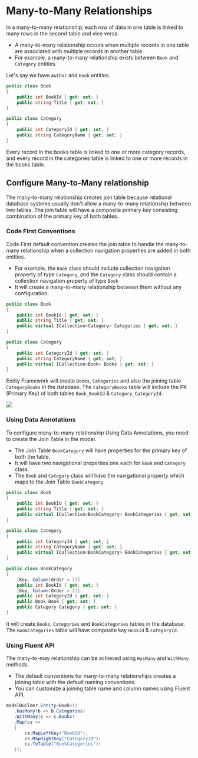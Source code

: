 # Many-to-Many Relationships

In a many-to-many relationship, each row of data in one table is linked to many rows in the second table and vice versa.

 - A many-to-many relationship occurs when multiple records in one table are associated with multiple records in another table.
 - For example, a many-to-many relationship exists between `Book` and `Category` entities.

Let's say we have `Author` and `Book` entities.

```csharp
public class Book
{
    public int BookId { get; set; }
    public string Title { get; set; }
}

public class Category
{
    public int CategoryId { get; set; }
    public string CategoryName { get; set; }
}
```
Every record in the books table is linked to one or more category records, and every record in the categories table is linked to one or more records in the books table.

## Configure Many-to-Many relationship

The many-to-many relationship creates join table because relational database systems usually don't allow a many-to-many relationship between two tables. The join table will have a composite primary key consisting combination of the primary key of both tables.

### Code First Conventions

Code First default convention creates the join table to handle the many-to-many relationship when a collection navigation properties are added in both entities.

 - For example, the `Book` class should include collection navigation property of type `Category`, and the `Category` class should contain a collection navigation property of type `Book`
 - It will create a many-to-many relationship between them without any configuration.

```csharp
public class Book
{
    public int BookId { get; set; }
    public string Title { get; set; }
    public virtual ICollection<Category> Categories { get; set; }
}

public class Category
{
    public int CategoryId { get; set; }
    public string CategoryName { get; set; }
    public virtual ICollection<Book> Books { get; set; }
}
```
Entity Framework will create `Books`, `Categories` and also the joining table `CategoryBooks` in the database. The `CategoryBooks` table will include the PK (Primary Key) of both tables `Book_BookId` & `Category_CategoryId`.

<img src="https://github.com/zzzprojects/EntityFramework-FAQ/blob/master/docs2/images/many-to-many-relationship.png">

### Using Data Annotations

To configure many-to-many relationship Using Data Annotations, you need to create the Join Table in the model.

 - The Join Table `BookCategory` will have properties for the primary key of both the table. 
 - It will have two navigational properties one each for `Book` and `Category` class. 
 - The `Book` and `Category` class will have the navigational property which maps to the Join Table `BookCategory`.

```csharp
public class Book
{
    public int BookId { get; set; }
    public string Title { get; set; }
    public virtual ICollection<BookCategory> BookCategories { get; set; }
}

public class Category
{
    public int CategoryId { get; set; }
    public string CategoryName { get; set; }
    public virtual ICollection<BookCategory> BookCategories { get; set; }
}

public class BookCategory
{
    [Key, Column(Order = 1)]
    public int BookId { get; set; }
    [Key, Column(Order = 2)]
    public int CategoryId { get; set; }
    public Book Book { get; set; }
    public Category Category { get; set; }
}
```

It will create `Books`, `Categories` and `BookCategories` tables in the database. The `BookCategories` table will have composite key `BookId` & `CategoryId`.

### Using Fluent API

The many-to-may relationship can be achieved using `HasMany` and `WithMany` methods.

 - The default conventions for many-to-many relationships creates a joining table with the default naming conventions.
 - You can customize a joining table name and column names using Fluent API.

```csharp
modelBuilder.Entity<Book>()
   .HasMany(b => b.Categories)
   .WithMany(c => c.Books)
   .Map(cs =>
   {
       cs.MapLeftKey("BookId");
       cs.MapRightKey("CategoryId");
       cs.ToTable("BookCategories");
   });
```